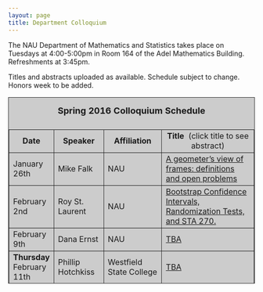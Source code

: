 ```yaml
---
layout: page
title: Department Colloquium
---
```


The NAU Department of Mathematics and Statistics takes place on Tuesdays at 4:00-5:00pm in Room 164 of the Adel Mathematics
Building. Refreshments at 3:45pm.

Titles and abstracts uploaded as available.  Schedule subject to change.  Honors week to be added.

<table width="90%" height="381" border="" align="center" bordercolor="#333333" bgcolor="#CCCCCC">
<caption>
<center>
  <p><b><font size="+1">Spring 2016 Colloquium Schedule</font></b></p>
  </center>
</caption>

<tbody>
<tr>
<td width="17%">
<center>
  <b>Date</b>
</center></td>

<td width="16%">
<center>
  <b>Speaker</b>
</center></td>

<td width="12%">
<center>
  <b>Affiliation</b>
</center></td>

<td width="55%">
<center>
  <b>Title&nbsp;</b> (click title to see abstract)
</center></td>
</tr>

<tr>
<td>January 26th</td>
<td>Mike Falk</td>
<td>NAU</td>
<td><a href="{{ site.baseurl }}/colloquium_files/falk_012616.pdf" target="_blank">
A geometer’s view of frames: definitions and open problems
</a></td>
</tr>

<tr>
<td>February 2nd</td>
<td>Roy St. Laurent</td>
<td>NAU</td>
<td><a href="{{ site.baseurl }}/colloquium_files/stlaurent_020216.pdf" target="_blank">
Bootstrap Confidence Intervals, Randomization Tests, and STA 270.</a></td>
</tr>

<tr>
<td>February 9th</td>
<td>Dana Ernst</td>
<td>NAU</td>
<td><a href="{{ site.baseurl }}/colloquium_files/ernst_020916.pdf" target="_blank">
TBA</a></td>
</tr>

<tr>
<td><strong>Thursday</strong><br>February 11th</td>
<td>Phillip Hotchkiss</td>
<td>Westfield State College</td>
<td><a href="{{ site.baseurl }}/colloquium_files/hotchkiss_021116.pdf" target="_blank">
TBA</a></td>
</tr>

<tr>
<td>February 16th</td>
<td>Kiona Ogle<br>Informatics and Computing</td>
<td>NAU</td>
<td><a href="{{ site.baseurl }}/colloquium_files/ogle_021616.pdf" target="_blank">
TBA</a></td>
</tr>

<tr>
<td>February 23rd</td>
<td>Kirsten Davis</td>
<td>NAU</td>
<td><a href="{{ site.baseurl }}/colloquium_files/davis_022316.pdf" target="_blank">
TBA</a></td>
</tr>

<tr>
<td>March 1st</td>
<td>Tracy Stepien</td>
<td>School of Mathematical and Statistical Sciences<br>
Arizona State University</td>
<td><a href="{{ site.baseurl }}/colloquium_files/stepien_030116.pdf" target="_blank">
TBA</a></td>
</tr>

<tr>
<td>March 8th</td>
<td>Shafiu Jibrin</td>
<td>NAU</td>
<td><a href="{{ site.baseurl }}/colloquium_files/davis_031016.pdf" target="_blank">
Sabbatical Talk</a></td>
</tr>

<tr>
<td>March 15th</td>
<td>NAU Spring break</td>
<td>No Talk Scheduled</td>
<td></td>
</tr>

<tr>
<td>March 22nd</td>
<td></td>
<td></td>
<td></td>
</tr>

<tr>
<td>March 29th</td>
<td></td>
<td></td>
<td></td>
</tr>

<tr>
<td>April 5th</td>
<td></td>
<td></td>
<td></td>
</tr>

<tr>
<td>April 12th</td>
<td>Jesse Mapel</td>
<td>NAU</td>
<td><a href="{{ site.baseurl }}/colloquium_files/mapel_041216.pdf" target="_blank">
MS Thesis Talk</a></td>
</tr>

<tr>
<td>April 19th</td>
<td>Kevin Salmon</td>
<td>NAU</td>
<td><a href="{{ site.baseurl }}/colloquium_files/salmon_041916.pdf" target="_blank">
MS Thesis Talk</a></td>
</tr>

<tr>
<td><strong>Thursday</strong><br>April 28th</td>
<td>Honors Week Speaker<br>Francis Su</td>
<td>Harvey Mudd College<br>MAA President</td>
<td><a href="{{ site.baseurl }}/colloquium_files/su_042816.pdf" target="_blank">
Honors Week Talk</a></td>
</tr>

<tr>
<td>May 3rd</td>
<td>Taryn Laird</td>
<td>NAU</td>
<td><a href="{{ site.baseurl }}/colloquium_files/laird_050316.pdf" target="_blank">
MS Thesis Talk</a></td>
</tr>

</table>
